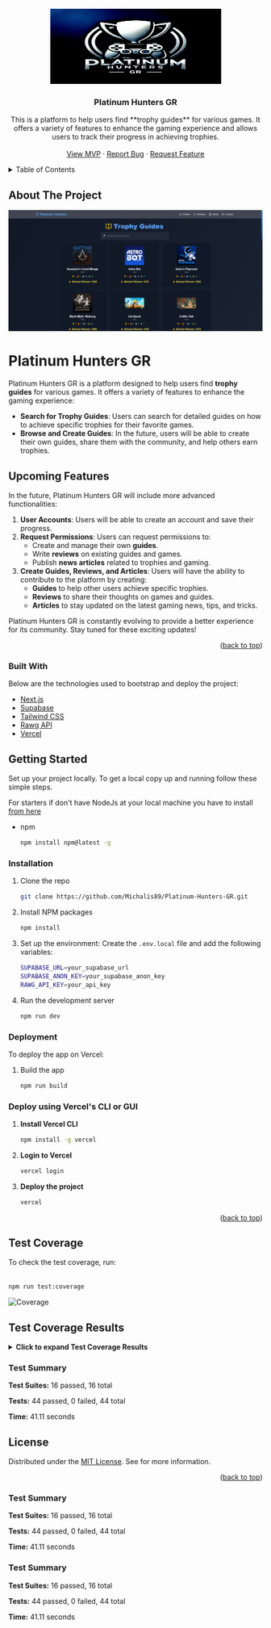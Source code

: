 <div id="top"></div>

<!-- PROJECT LOGO -->
<br />
<div align="center">
    <img src="assets/platinum-hunters-gr.png" alt="Logo" width="339" height="149">

  <h3 align="center">Platinum Hunters GR</h3>

  <p align="center">
    This is a platform to help users find **trophy guides** for various games. It offers a variety of features to enhance the gaming experience and allows users to track their progress in achieving trophies.
    <br />
    <br />
    <a href="https://platinum-hunters-gr.vercel.app/" target="_blank">View MVP</a>
    ·
    <a href="https://platinum-hunters-gr.vercel.app/pages/contact">Report Bug</a>
    ·
    <a href="https://github.com/Michalis89/Platinum-Hunters-GR/issues">Request Feature</a>
  </p>
</div>

<!-- TABLE OF CONTENTS -->
<details>
  <summary>Table of Contents</summary>
  <ol>
    <li>
      <a href="#about-the-project">About The Project</a>
      <ul>
        <li><a href="#built-with">Built With</a></li>
      </ul>
    </li>
    <li>
      <a href="#getting-started">Getting Started</a>
      <ul>
        <li><a href="#installation">Installation</a></li>
        <li><a href="#deployment">Deployment</a></li>
      </ul>
    </li>
    <li><a href="#api-usage">API</a></li>
    <li><a href="#license">License</a></li>
  </ol>
</details>

<!-- ABOUT THE PROJECT -->

## About The Project

<div id="about-the-project"></div>

[![Product Name Screen Shot][product-screenshot]](https://platinum-hunters-gr.vercel.app/pages/guide)

# Platinum Hunters GR

Platinum Hunters GR is a platform designed to help users find **trophy guides** for various games. It offers a variety of features to enhance the gaming experience:

- **Search for Trophy Guides**: Users can search for detailed guides on how to achieve specific trophies for their favorite games.
- **Browse and Create Guides**: In the future, users will be able to create their own guides, share them with the community, and help others earn trophies.

## Upcoming Features

In the future, Platinum Hunters GR will include more advanced functionalities:

1. **User Accounts**: Users will be able to create an account and save their progress.
2. **Request Permissions**: Users can request permissions to:
   - Create and manage their own **guides**.
   - Write **reviews** on existing guides and games.
   - Publish **news articles** related to trophies and gaming.
3. **Create Guides, Reviews, and Articles**: Users will have the ability to contribute to the platform by creating:
   - **Guides** to help other users achieve specific trophies.
   - **Reviews** to share their thoughts on games and guides.
   - **Articles** to stay updated on the latest gaming news, tips, and tricks.

Platinum Hunters GR is constantly evolving to provide a better experience for its community. Stay tuned for these exciting updates!

<p align="right">(<a href="#top">back to top</a>)</p>

### Built With

<div id="built-with"></div>

Below are the technologies used to bootstrap and deploy the project:

- [Next.js](https://nextjs.org/)
- [Supabase](https://supabase.io/)
- [Tailwind CSS](https://tailwindcss.com/)
- [Rawg API](https://rawg.io/apidocs)
- [Vercel](https://vercel.com/)

<!-- GETTING STARTED -->

## Getting Started

<div id="getting-started"></div>

Set up your project locally.
To get a local copy up and running follow these simple steps.

For starters if don't have NodeJs at your local machine you have to install <a href="https://nodejs.org/en/download/">from here</a>

- npm

  ```sh
  npm install npm@latest -g

  ```

### Installation

<div id="installation"></div>

1. Clone the repo

   ```sh
   git clone https://github.com/Michalis89/Platinum-Hunters-GR.git

   ```

2. Install NPM packages

   ```sh
   npm install

   ```

3. Set up the environment:
   Create the `.env.local` file and add the following variables:

   ```sh
   SUPABASE_URL=your_supabase_url
   SUPABASE_ANON_KEY=your_supabase_anon_key
   RAWG_API_KEY=your_api_key

   ```

4. Run the development server

   ```sh
   npm run dev

   ```

### Deployment

<div id="deployment"></div>

To deploy the app on Vercel:

1. Build the app

   ```sh
   npm run build

   ```

### Deploy using Vercel's CLI or GUI

1. **Install Vercel CLI**

   ```sh
   npm install -g vercel

   ```

2. **Login to Vercel**

   ```sh
   vercel login

   ```

3. **Deploy the project**

   ```sh
   vercel

   ```

  <p align="right">(<a href="#top">back to top</a>)</p>

<!-- Test Coverage -->

## Test Coverage

To check the test coverage, run:

```sh

npm run test:coverage

```

![Coverage](https://coveralls.io/repos/github/Michalis89/Platinum-Hunters-GR/badge.svg?branch=develop)

## Test Coverage Results


<details>
  <summary><strong>Click to expand Test Coverage Results</strong></summary>
  
<details>
  <summary><strong>Click to expand Test Coverage Results</strong></summary>
  <div id="results">
    <table>
      <tr><th>File</th><th>% Stmts</th><th>% Branch</th><th>% Funcs</th><th>% Lines</th><th>Uncovered Line #s</th></tr>
      <tr>
        <td><strong>All files</strong></td>
        <td><span style="color: red;">14.54%</span></td>
        <td><span style="color: orange;">53.19%</span></td>
        <td><span style="color: red;">26.67%</span></td>
        <td><span style="color: red;">14.54%</span></td>
        <td>-</td>
      </tr>
<tr>
<td>layout.tsx</td>
<td><span style="color: red;">0.00%</span></td>
<td><span style="color: red;">0.00%</span></td>
<td><span style="color: red;">0.00%</span></td>
<td><span style="color: red;">0.00%</span></td>
<td>-</td>
</tr>
<tr>
<td>page.tsx</td>
<td><span style="color: green;">100.00%</span></td>
<td><span style="color: green;">100.00%</span></td>
<td><span style="color: green;">100.00%</span></td>
<td><span style="color: green;">100.00%</span></td>
<td>-</td>
</tr>
<tr>
<td>route.ts</td>
<td><span style="color: red;">0.00%</span></td>
<td><span style="color: red;">0.00%</span></td>
<td><span style="color: red;">0.00%</span></td>
<td><span style="color: red;">0.00%</span></td>
<td>-</td>
</tr>
<tr>
<td>route.ts</td>
<td><span style="color: red;">0.00%</span></td>
<td><span style="color: red;">0.00%</span></td>
<td><span style="color: red;">0.00%</span></td>
<td><span style="color: red;">0.00%</span></td>
<td>-</td>
</tr>
<tr>
<td>route.ts</td>
<td><span style="color: red;">0.00%</span></td>
<td><span style="color: red;">0.00%</span></td>
<td><span style="color: red;">0.00%</span></td>
<td><span style="color: red;">0.00%</span></td>
<td>-</td>
</tr>
<tr>
<td>route.ts</td>
<td><span style="color: red;">0.00%</span></td>
<td><span style="color: red;">0.00%</span></td>
<td><span style="color: red;">0.00%</span></td>
<td><span style="color: red;">0.00%</span></td>
<td>-</td>
</tr>
<tr>
<td>route.ts</td>
<td><span style="color: red;">0.00%</span></td>
<td><span style="color: red;">0.00%</span></td>
<td><span style="color: red;">0.00%</span></td>
<td><span style="color: red;">0.00%</span></td>
<td>-</td>
</tr>
<tr>
<td>route.ts</td>
<td><span style="color: red;">0.00%</span></td>
<td><span style="color: red;">0.00%</span></td>
<td><span style="color: red;">0.00%</span></td>
<td><span style="color: red;">0.00%</span></td>
<td>-</td>
</tr>
<tr>
<td>route.ts</td>
<td><span style="color: red;">0.00%</span></td>
<td><span style="color: red;">0.00%</span></td>
<td><span style="color: red;">0.00%</span></td>
<td><span style="color: red;">0.00%</span></td>
<td>-</td>
</tr>
<tr>
<td>route.ts</td>
<td><span style="color: red;">0.00%</span></td>
<td><span style="color: red;">0.00%</span></td>
<td><span style="color: red;">0.00%</span></td>
<td><span style="color: red;">0.00%</span></td>
<td>-</td>
</tr>
<tr>
<td>route.ts</td>
<td><span style="color: red;">0.00%</span></td>
<td><span style="color: red;">0.00%</span></td>
<td><span style="color: red;">0.00%</span></td>
<td><span style="color: red;">0.00%</span></td>
<td>-</td>
</tr>
<tr>
<td>route.ts</td>
<td><span style="color: red;">0.00%</span></td>
<td><span style="color: red;">0.00%</span></td>
<td><span style="color: red;">0.00%</span></td>
<td><span style="color: red;">0.00%</span></td>
<td>-</td>
</tr>
<tr>
<td>route.ts</td>
<td><span style="color: red;">0.00%</span></td>
<td><span style="color: red;">0.00%</span></td>
<td><span style="color: red;">0.00%</span></td>
<td><span style="color: red;">0.00%</span></td>
<td>-</td>
</tr>
<tr>
<td>route.ts</td>
<td><span style="color: red;">0.00%</span></td>
<td><span style="color: red;">0.00%</span></td>
<td><span style="color: red;">0.00%</span></td>
<td><span style="color: red;">0.00%</span></td>
<td>-</td>
</tr>
<tr>
<td>Navbar.tsx</td>
<td><span style="color: green;">100.00%</span></td>
<td><span style="color: green;">100.00%</span></td>
<td><span style="color: orange;">66.67%</span></td>
<td><span style="color: green;">100.00%</span></td>
<td>-</td>
</tr>
<tr>
<td>NavbarWrapper.tsx</td>
<td><span style="color: green;">100.00%</span></td>
<td><span style="color: green;">100.00%</span></td>
<td><span style="color: green;">100.00%</span></td>
<td><span style="color: green;">100.00%</span></td>
<td>-</td>
</tr>
<tr>
<td>BugReportForm.tsx</td>
<td><span style="color: red;">0.00%</span></td>
<td><span style="color: red;">0.00%</span></td>
<td><span style="color: red;">0.00%</span></td>
<td><span style="color: red;">0.00%</span></td>
<td>-</td>
</tr>
<tr>
<td>FeatureRequestForm.tsx</td>
<td><span style="color: red;">0.00%</span></td>
<td><span style="color: red;">0.00%</span></td>
<td><span style="color: red;">0.00%</span></td>
<td><span style="color: red;">0.00%</span></td>
<td>-</td>
</tr>
<tr>
<td>GeneralQuestionForm.tsx</td>
<td><span style="color: red;">0.00%</span></td>
<td><span style="color: red;">0.00%</span></td>
<td><span style="color: red;">0.00%</span></td>
<td><span style="color: red;">0.00%</span></td>
<td>-</td>
</tr>
<tr>
<td>NewGuideForm.tsx</td>
<td><span style="color: red;">0.00%</span></td>
<td><span style="color: red;">0.00%</span></td>
<td><span style="color: red;">0.00%</span></td>
<td><span style="color: red;">0.00%</span></td>
<td>-</td>
</tr>
<tr>
<td>SupportForm.tsx</td>
<td><span style="color: red;">0.00%</span></td>
<td><span style="color: red;">0.00%</span></td>
<td><span style="color: red;">0.00%</span></td>
<td><span style="color: red;">0.00%</span></td>
<td>-</td>
</tr>
<tr>
<td>EditGuideButton.tsx</td>
<td><span style="color: red;">0.00%</span></td>
<td><span style="color: red;">0.00%</span></td>
<td><span style="color: red;">0.00%</span></td>
<td><span style="color: red;">0.00%</span></td>
<td>-</td>
</tr>
<tr>
<td>GameDetailsInfo.tsx</td>
<td><span style="color: red;">0.00%</span></td>
<td><span style="color: red;">0.00%</span></td>
<td><span style="color: red;">0.00%</span></td>
<td><span style="color: red;">0.00%</span></td>
<td>-</td>
</tr>
<tr>
<td>GamePlatforms.tsx</td>
<td><span style="color: red;">0.00%</span></td>
<td><span style="color: red;">0.00%</span></td>
<td><span style="color: red;">0.00%</span></td>
<td><span style="color: red;">0.00%</span></td>
<td>-</td>
</tr>
<tr>
<td>GuideStats.tsx</td>
<td><span style="color: red;">0.00%</span></td>
<td><span style="color: red;">0.00%</span></td>
<td><span style="color: red;">0.00%</span></td>
<td><span style="color: red;">0.00%</span></td>
<td>-</td>
</tr>
<tr>
<td>TrophyGuides.tsx</td>
<td><span style="color: red;">0.00%</span></td>
<td><span style="color: red;">0.00%</span></td>
<td><span style="color: red;">0.00%</span></td>
<td><span style="color: red;">0.00%</span></td>
<td>-</td>
</tr>
<tr>
<td>TrophyStats.tsx</td>
<td><span style="color: red;">0.00%</span></td>
<td><span style="color: red;">0.00%</span></td>
<td><span style="color: red;">0.00%</span></td>
<td><span style="color: red;">0.00%</span></td>
<td>-</td>
</tr>
<tr>
<td>UpdateGameInfoButton.tsx</td>
<td><span style="color: red;">0.00%</span></td>
<td><span style="color: red;">0.00%</span></td>
<td><span style="color: red;">0.00%</span></td>
<td><span style="color: red;">0.00%</span></td>
<td>-</td>
</tr>
<tr>
<td>GameCard.tsx</td>
<td><span style="color: green;">100.00%</span></td>
<td><span style="color: green;">100.00%</span></td>
<td><span style="color: green;">100.00%</span></td>
<td><span style="color: green;">100.00%</span></td>
<td>-</td>
</tr>
<tr>
<td>GameGrid.tsx</td>
<td><span style="color: green;">100.00%</span></td>
<td><span style="color: green;">100.00%</span></td>
<td><span style="color: green;">100.00%</span></td>
<td><span style="color: green;">100.00%</span></td>
<td>-</td>
</tr>
<tr>
<td>SearchBar.tsx</td>
<td><span style="color: green;">100.00%</span></td>
<td><span style="color: green;">100.00%</span></td>
<td><span style="color: green;">100.00%</span></td>
<td><span style="color: green;">100.00%</span></td>
<td>-</td>
</tr>
<tr>
<td>AlertMessage.tsx</td>
<td><span style="color: green;">100.00%</span></td>
<td><span style="color: green;">100.00%</span></td>
<td><span style="color: green;">100.00%</span></td>
<td><span style="color: green;">100.00%</span></td>
<td>-</td>
</tr>
<tr>
<td>Badge.tsx</td>
<td><span style="color: red;">0.00%</span></td>
<td><span style="color: red;">0.00%</span></td>
<td><span style="color: red;">0.00%</span></td>
<td><span style="color: red;">0.00%</span></td>
<td>-</td>
</tr>
<tr>
<td>Button.tsx</td>
<td><span style="color: red;">0.00%</span></td>
<td><span style="color: red;">0.00%</span></td>
<td><span style="color: red;">0.00%</span></td>
<td><span style="color: red;">0.00%</span></td>
<td>-</td>
</tr>
<tr>
<td>Card.tsx</td>
<td><span style="color: red;">0.00%</span></td>
<td><span style="color: red;">0.00%</span></td>
<td><span style="color: red;">0.00%</span></td>
<td><span style="color: red;">0.00%</span></td>
<td>-</td>
</tr>
<tr>
<td>Dropdown.tsx</td>
<td><span style="color: red;">0.00%</span></td>
<td><span style="color: red;">0.00%</span></td>
<td><span style="color: red;">0.00%</span></td>
<td><span style="color: red;">0.00%</span></td>
<td>-</td>
</tr>
<tr>
<td>FormErrorMessage.tsx</td>
<td><span style="color: red;">0.00%</span></td>
<td><span style="color: red;">0.00%</span></td>
<td><span style="color: red;">0.00%</span></td>
<td><span style="color: red;">0.00%</span></td>
<td>-</td>
</tr>
<tr>
<td>Input.tsx</td>
<td><span style="color: red;">0.00%</span></td>
<td><span style="color: red;">0.00%</span></td>
<td><span style="color: red;">0.00%</span></td>
<td><span style="color: red;">0.00%</span></td>
<td>-</td>
</tr>
<tr>
<td>Skeleton.tsx</td>
<td><span style="color: green;">100.00%</span></td>
<td><span style="color: green;">100.00%</span></td>
<td><span style="color: green;">100.00%</span></td>
<td><span style="color: green;">100.00%</span></td>
<td>-</td>
</tr>
<tr>
<td>UnderConstruction.tsx</td>
<td><span style="color: green;">97.10%</span></td>
<td><span style="color: green;">80.00%</span></td>
<td><span style="color: green;">100.00%</span></td>
<td><span style="color: green;">97.10%</span></td>
<td>-</td>
</tr>
<tr>
<td>page.tsx</td>
<td><span style="color: red;">0.00%</span></td>
<td><span style="color: red;">0.00%</span></td>
<td><span style="color: red;">0.00%</span></td>
<td><span style="color: red;">0.00%</span></td>
<td>-</td>
</tr>
<tr>
<td>page.tsx</td>
<td><span style="color: red;">0.00%</span></td>
<td><span style="color: red;">0.00%</span></td>
<td><span style="color: red;">0.00%</span></td>
<td><span style="color: red;">0.00%</span></td>
<td>-</td>
</tr>
<tr>
<td>page.tsx</td>
<td><span style="color: green;">100.00%</span></td>
<td><span style="color: green;">100.00%</span></td>
<td><span style="color: green;">100.00%</span></td>
<td><span style="color: green;">100.00%</span></td>
<td>-</td>
</tr>
<tr>
<td>page.tsx</td>
<td><span style="color: red;">0.00%</span></td>
<td><span style="color: red;">0.00%</span></td>
<td><span style="color: red;">0.00%</span></td>
<td><span style="color: red;">0.00%</span></td>
<td>-</td>
</tr>
<tr>
<td>page.tsx</td>
<td><span style="color: red;">0.00%</span></td>
<td><span style="color: red;">0.00%</span></td>
<td><span style="color: red;">0.00%</span></td>
<td><span style="color: red;">0.00%</span></td>
<td>-</td>
</tr>
<tr>
<td>page.tsx</td>
<td><span style="color: red;">0.00%</span></td>
<td><span style="color: red;">0.00%</span></td>
<td><span style="color: red;">0.00%</span></td>
<td><span style="color: red;">0.00%</span></td>
<td>-</td>
</tr>
<tr>
<td>page.tsx</td>
<td><span style="color: red;">0.00%</span></td>
<td><span style="color: red;">0.00%</span></td>
<td><span style="color: red;">0.00%</span></td>
<td><span style="color: red;">0.00%</span></td>
<td>-</td>
</tr>
<tr>
<td>db.ts</td>
<td><span style="color: red;">0.00%</span></td>
<td><span style="color: red;">0.00%</span></td>
<td><span style="color: red;">0.00%</span></td>
<td><span style="color: red;">0.00%</span></td>
<td>-</td>
</tr>
<tr>
<td>index.ts</td>
<td><span style="color: red;">0.00%</span></td>
<td><span style="color: red;">0.00%</span></td>
<td><span style="color: red;">0.00%</span></td>
<td><span style="color: red;">0.00%</span></td>
<td>-</td>
</tr>
<tr>
<td>selectors.ts</td>
<td><span style="color: red;">0.00%</span></td>
<td><span style="color: red;">0.00%</span></td>
<td><span style="color: red;">0.00%</span></td>
<td><span style="color: red;">0.00%</span></td>
<td>-</td>
</tr>
<tr>
<td>utils.ts</td>
<td><span style="color: red;">0.00%</span></td>
<td><span style="color: red;">0.00%</span></td>
<td><span style="color: red;">0.00%</span></td>
<td><span style="color: red;">0.00%</span></td>
<td>-</td>
</tr>
<tr>
<td>handlers.ts</td>
<td><span style="color: green;">92.00%</span></td>
<td><span style="color: green;">100.00%</span></td>
<td><span style="color: red;">0.00%</span></td>
<td><span style="color: green;">92.00%</span></td>
<td>-</td>
</tr>
<tr>
<td>server.ts</td>
<td><span style="color: green;">100.00%</span></td>
<td><span style="color: green;">100.00%</span></td>
<td><span style="color: red;">0.00%</span></td>
<td><span style="color: green;">100.00%</span></td>
<td>-</td>
</tr>
<tr>
<td>forms.ts</td>
<td><span style="color: red;">0.00%</span></td>
<td><span style="color: red;">0.00%</span></td>
<td><span style="color: red;">0.00%</span></td>
<td><span style="color: red;">0.00%</span></td>
<td>-</td>
</tr>
<tr>
<td>interfaces.ts</td>
<td><span style="color: red;">0.00%</span></td>
<td><span style="color: red;">0.00%</span></td>
<td><span style="color: red;">0.00%</span></td>
<td><span style="color: red;">0.00%</span></td>
<td>-</td>
</tr>
    </table>
  </div>
</details>
</details>

  <div id="jest-results">
    <h3>Test Summary</h3>
    <p><strong>Test Suites:</strong> 16 passed, 16 total</p>
    <p><strong>Tests:</strong> 44 passed, 0 failed, 44 total</p>
    <p><strong>Time:</strong> 41.11 seconds</p>
  </div>

## License

Distributed under the [MIT License](./LICENSE.txt). See for more information.

<p align="right">(<a href="#top">back to top</a>)</p>

<!-- MARKDOWN LINKS & IMAGES -->

[product-screenshot]: assets/screenshot.png

<div id="jest-results">
<h3>Test Summary</h3>
<p><strong>Test Suites:</strong> 16 passed, 16 total</p>
<p><strong>Tests:</strong> 44 passed, 0 failed, 44 total</p>
<p><strong>Time:</strong> 41.11 seconds</p>
</div>

<div id="jest-results">
<h3>Test Summary</h3>
<p><strong>Test Suites:</strong> 16 passed, 16 total</p>
<p><strong>Tests:</strong> 44 passed, 0 failed, 44 total</p>
<p><strong>Time:</strong> 41.11 seconds</p>
</div>
